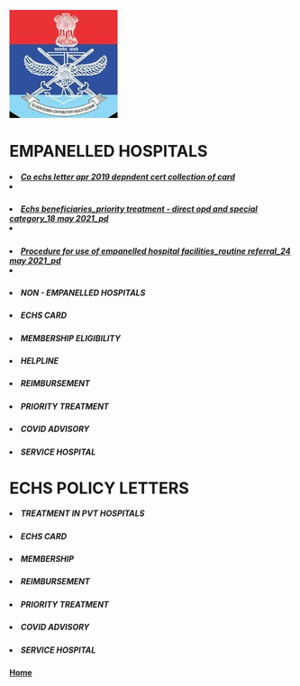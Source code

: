 ![alt text](https://github.com/echscoregroup/images/blob/main/Screenshot%202021-05-31%20092723.jpg?raw=true) 
#	EMPANELLED HOSPITALS

<h5><li><a href= "https://github.com/echscoregroup/ECHS-CORE-GROUP/raw/main/PROCEDURES-POLICIES/CO%20ECHS%20LETTER%20APR%202019%20DEPNDENT%20CERT%20COLLECTION%20OF%20CARD.pdf">Co echs letter apr 2019 depndent cert collection of card </a><li></h5>
<h5><li><a href="https://github.com/echscoregroup/ECHS-CORE-GROUP/raw/main/PROCEDURES-POLICIES/ECHS%20BENEFICIARIES_PRIORITY%20TREATMENT%20-%20DIRECT%20OPD%20AND%20SPECIAL%20CATEGORY_18%20MAY%202021_PD.pdf">Echs beneficiaries_priority treatment - direct opd and special category_18 may 2021_pd</a><li></h5>
<h5><li><a href="https://github.com/echscoregroup/ECHS-CORE-GROUP/raw/main/PROCEDURES-POLICIES/PROCEDURE%20FOR%20USE%20OF%20EMPANELLED%20HOSPITAL%20FACILITIES_ROUTINE%20REFERRAL_24%20MAY%202021_PD.pdf">Procedure for use of empanelled hospital facilities_routine referral_24 may 2021_pd</a><li></h5>
<h5><li>NON - EMPANELLED HOSPITALS</li></h5> 
<h5><li>ECHS CARD</li></h5>
<h5><li>MEMBERSHIP ELIGIBILITY </li></h5>
<h5><li>HELPLINE</li></h5>
<h5><li>REIMBURSEMENT</li></h5>
<h5><li>PRIORITY TREATMENT</li></h5>
<h5><li>COVID ADVISORY</li></h5>
<h5><li>SERVICE HOSPITAL</li></h5>

#	ECHS POLICY LETTERS 
<h5><li>TREATMENT IN PVT HOSPITALS </li></h5>
<h5><li>ECHS CARD</li></h5>
<h5><li>MEMBERSHIP  </li></h5>
<h5><li>REIMBURSEMENT</li></h5>
<h5><li>PRIORITY TREATMENT</li></h5>
<h5><li>COVID ADVISORY</li></h5>
<h5><li>SERVICE HOSPITAL</li></h5>

 <h4><a href="https://echscoregroup.github.io/ECHS-CORE-GROUP/">Home</a></h4><br>
